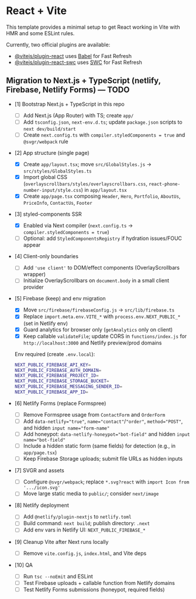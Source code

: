 # React + Vite

This template provides a minimal setup to get React working in Vite with HMR and some ESLint rules.

Currently, two official plugins are available:

- [@vitejs/plugin-react](https://github.com/vitejs/vite-plugin-react/blob/main/packages/plugin-react/README.md) uses [Babel](https://babeljs.io/) for Fast Refresh
- [@vitejs/plugin-react-swc](https://github.com/vitejs/vite-plugin-react-swc) uses [SWC](https://swc.rs/) for Fast Refresh

## Migration to Next.js + TypeScript (netlify, Firebase, Netlify Forms) — TODO

- [1] Bootstrap Next.js + TypeScript in this repo

  - [ ] Add Next.js (App Router) with TS; create `app/`
  - [ ] Add `tsconfig.json`, `next-env.d.ts`; update `package.json` scripts to `next dev/build/start`
  - [ ] Create `next.config.ts` with `compiler.styledComponents = true` and `@svgr/webpack` rule

- [2] App structure (single page)

  - [x] Create `app/layout.tsx`; move `src/GlobalStyles.js` → `src/styles/GlobalStyles.ts`
  - [x] Import global CSS (`overlayscrollbars/styles/overlayscrollbars.css`, `react-phone-number-input/style.css`) in `app/layout.tsx`
  - [x] Create `app/page.tsx` composing `Header`, `Hero`, `Portfolio`, `AboutUs`, `PriceInfo`, `ContactUs`, `Footer`

- [3] styled-components SSR

  - [x] Enabled via Next compiler (`next.config.ts` → `compiler.styledComponents = true`)
  - [ ] Optional: add `StyledComponentsRegistry` if hydration issues/FOUC appear

- [4] Client-only boundaries

  - [ ] Add `'use client'` to DOM/effect components (OverlayScrollbars wrapper)
  - [ ] Initialize OverlayScrollbars on `document.body` in a small client provider

- [5] Firebase (keep) and env migration

  - [x] Move `src/firebase/firebaseConfig.js` → `src/lib/firebase.ts`
  - [x] Replace `import.meta.env.VITE_*` with `process.env.NEXT_PUBLIC_*` (set in Netlify env)
  - [x] Guard analytics for browser only (`getAnalytics` only on client)
  - [x] Keep callable `validateFile`; update CORS in `functions/index.js` for `http://localhost:3000` and Netlify preview/prod domains

  Env required (create `.env.local`):

  ```bash
  NEXT_PUBLIC_FIREBASE_API_KEY=
  NEXT_PUBLIC_FIREBASE_AUTH_DOMAIN=
  NEXT_PUBLIC_FIREBASE_PROJECT_ID=
  NEXT_PUBLIC_FIREBASE_STORAGE_BUCKET=
  NEXT_PUBLIC_FIREBASE_MESSAGING_SENDER_ID=
  NEXT_PUBLIC_FIREBASE_APP_ID=
  ```

- [6] Netlify Forms (replace Formspree)

  - [ ] Remove Formspree usage from `ContactForm` and `OrderForm`
  - [ ] Add `data-netlify="true"`, `name="contact"`/`"order"`, `method="POST"`, and hidden `input name="form-name"`
  - [ ] Add honeypot: `data-netlify-honeypot="bot-field"` and hidden `input name="bot-field"`
  - [ ] Include a hidden static form (same fields) for detection (e.g., in `app/page.tsx`)
  - [ ] Keep Firebase Storage uploads; submit file URLs as hidden inputs

- [7] SVGR and assets

  - [ ] Configure `@svgr/webpack`; replace `*.svg?react` with `import Icon from '.../icon.svg'`
  - [ ] Move large static media to `public/`; consider `next/image`

- [8] Netlify deployment

  - [ ] Add `@netlify/plugin-nextjs` to `netlify.toml`
  - [ ] Build command: `next build`; publish directory: `.next`
  - [ ] Add env vars in Netlify UI: `NEXT_PUBLIC_FIREBASE_*`

- [9] Cleanup Vite after Next runs locally

  - [ ] Remove `vite.config.js`, `index.html`, and Vite deps

- [10] QA
  - [ ] Run `tsc --noEmit` and ESLint
  - [ ] Test Firebase uploads + callable function from Netlify domains
  - [ ] Test Netlify Forms submissions (honeypot, required fields)
